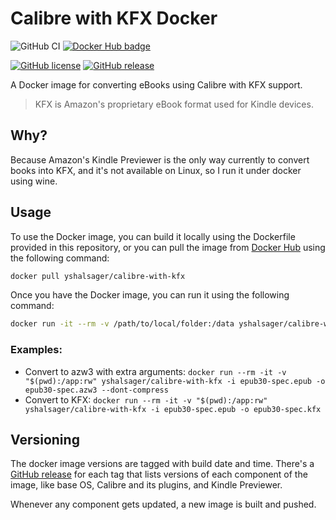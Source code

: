 # Calibre with KFX Docker

![GitHub CI](https://github.com/yshalsager/calibre-with-kfx/actions/workflows/publish.yml/badge.svg)
[![Docker Hub badge](https://img.shields.io/docker/pulls/yshalsager/calibre-with-kfx)](https://hub.docker.com/r/yshalsager/calibre-with-kfx)

[![GitHub license](https://img.shields.io/github/license/yshalsager/calibre-with-kfx.svg)](https://github.com/yshalsager/calibre-with-kfx/blob/master/LICENSE)
[![GitHub release](https://img.shields.io/github/release/yshalsager/calibre-with-kfx.svg)](https://GitHub.com/yshalsager/calibre-with-kfx/releases/)


A Docker image for converting eBooks using Calibre with KFX support.

> KFX is Amazon's proprietary eBook format used for Kindle devices.

## Why?

Because Amazon's Kindle Previewer is the only way currently to convert books into KFX, and it's not available on Linux, so I run it under docker using wine.

## Usage
To use the Docker image, you can build it locally using the Dockerfile provided in this repository, or you can pull the image from [Docker Hub](https://hub.docker.com/r/yshalsager/calibre-with-kfx) using the following command:

```bash
docker pull yshalsager/calibre-with-kfx
```

Once you have the Docker image, you can run it using the following command:

```bash
docker run -it --rm -v /path/to/local/folder:/data yshalsager/calibre-with-kfx [input_file] [output_file] [extra args]
```

### Examples:

- Convert to azw3 with extra arguments: `docker run --rm -it -v "$(pwd):/app:rw" yshalsager/calibre-with-kfx -i epub30-spec.epub -o epub30-spec.azw3 --dont-compress`
- Convert to KFX: `docker run --rm -it -v "$(pwd):/app:rw" yshalsager/calibre-with-kfx -i epub30-spec.epub -o epub30-spec.kfx`

## Versioning

The docker image versions are tagged with build date and time. There's a [GitHub release](https://github.com/yshalsager/calibre-with-kfx/releases) for each tag that lists versions of each component of the image, like base OS, Calibre and its plugins, and Kindle Previewer.

Whenever any component gets updated, a new image is built and pushed.

